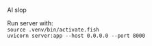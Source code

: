 AI slop

Run server with:  
`source .venv/bin/activate.fish`  
`uvicorn server:app --host 0.0.0.0 --port 8000`
